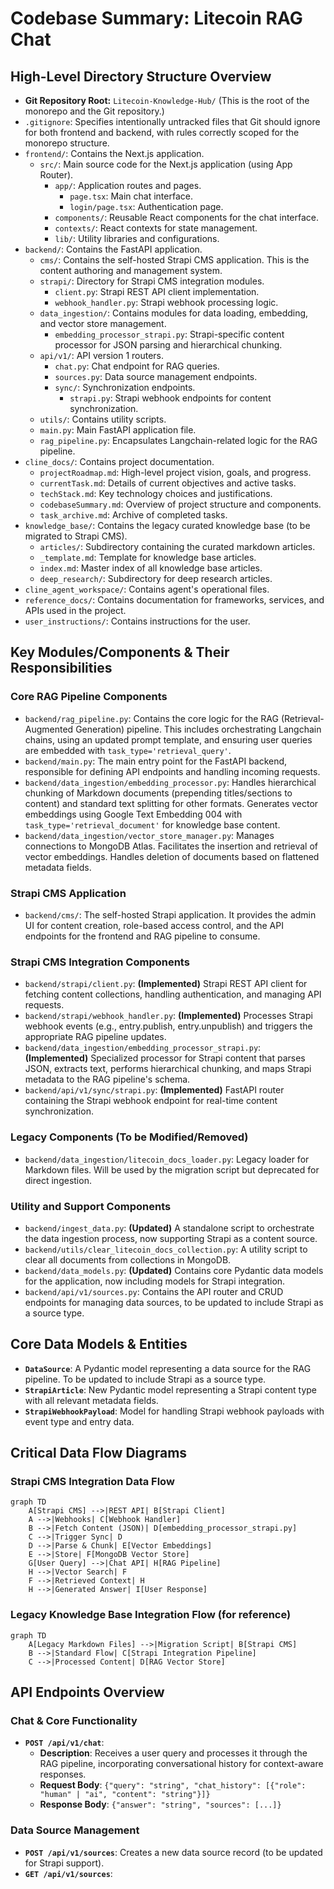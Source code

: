 # Codebase Summary: Litecoin RAG Chat

## High-Level Directory Structure Overview
*   **Git Repository Root:** `Litecoin-Knowledge-Hub/` (This is the root of the monorepo and the Git repository.)
*   `.gitignore`: Specifies intentionally untracked files that Git should ignore for both frontend and backend, with rules correctly scoped for the monorepo structure.
*   `frontend/`: Contains the Next.js application.
    *   `src/`: Main source code for the Next.js application (using App Router).
        *   `app/`: Application routes and pages.
            *   `page.tsx`: Main chat interface.
            *   `login/page.tsx`: Authentication page.
        *   `components/`: Reusable React components for the chat interface.
        *   `contexts/`: React contexts for state management.
        *   `lib/`: Utility libraries and configurations.
*   `backend/`: Contains the FastAPI application.
    *   `cms/`: Contains the self-hosted Strapi CMS application. This is the content authoring and management system.
    *   `strapi/`: Directory for Strapi CMS integration modules.
        *   `client.py`: Strapi REST API client implementation.
        *   `webhook_handler.py`: Strapi webhook processing logic.
    *   `data_ingestion/`: Contains modules for data loading, embedding, and vector store management.
        *   `embedding_processor_strapi.py`: Strapi-specific content processor for JSON parsing and hierarchical chunking.
    *   `api/v1/`: API version 1 routers.
        *   `chat.py`: Chat endpoint for RAG queries.
        *   `sources.py`: Data source management endpoints.
        *   `sync/`: Synchronization endpoints.
            *   `strapi.py`: Strapi webhook endpoints for content synchronization.
    *   `utils/`: Contains utility scripts.
    *   `main.py`: Main FastAPI application file.
    *   `rag_pipeline.py`: Encapsulates Langchain-related logic for the RAG pipeline.
*   `cline_docs/`: Contains project documentation.
    *   `projectRoadmap.md`: High-level project vision, goals, and progress.
    *   `currentTask.md`: Details of current objectives and active tasks.
    *   `techStack.md`: Key technology choices and justifications.
    *   `codebaseSummary.md`: Overview of project structure and components.
    *   `task_archive.md`: Archive of completed tasks.
*   `knowledge_base/`: Contains the legacy curated knowledge base (to be migrated to Strapi CMS).
    *   `articles/`: Subdirectory containing the curated markdown articles.
    *   `_template.md`: Template for knowledge base articles.
    *   `index.md`: Master index of all knowledge base articles.
    *   `deep_research/`: Subdirectory for deep research articles.
*   `cline_agent_workspace/`: Contains agent's operational files.
*   `reference_docs/`: Contains documentation for frameworks, services, and APIs used in the project.
*   `user_instructions/`: Contains instructions for the user.

## Key Modules/Components & Their Responsibilities

### Core RAG Pipeline Components
*   `backend/rag_pipeline.py`: Contains the core logic for the RAG (Retrieval-Augmented Generation) pipeline. This includes orchestrating Langchain chains, using an updated prompt template, and ensuring user queries are embedded with `task_type='retrieval_query'`.
*   `backend/main.py`: The main entry point for the FastAPI backend, responsible for defining API endpoints and handling incoming requests.
*   `backend/data_ingestion/embedding_processor.py`: Handles hierarchical chunking of Markdown documents (prepending titles/sections to content) and standard text splitting for other formats. Generates vector embeddings using Google Text Embedding 004 with `task_type='retrieval_document'` for knowledge base content.
*   `backend/data_ingestion/vector_store_manager.py`: Manages connections to MongoDB Atlas. Facilitates the insertion and retrieval of vector embeddings. Handles deletion of documents based on flattened metadata fields.

### Strapi CMS Application
*   `backend/cms/`: The self-hosted Strapi application. It provides the admin UI for content creation, role-based access control, and the API endpoints for the frontend and RAG pipeline to consume.

### Strapi CMS Integration Components
*   `backend/strapi/client.py`: **(Implemented)** Strapi REST API client for fetching content collections, handling authentication, and managing API requests.
*   `backend/strapi/webhook_handler.py`: **(Implemented)** Processes Strapi webhook events (e.g., entry.publish, entry.unpublish) and triggers the appropriate RAG pipeline updates.
*   `backend/data_ingestion/embedding_processor_strapi.py`: **(Implemented)** Specialized processor for Strapi content that parses JSON, extracts text, performs hierarchical chunking, and maps Strapi metadata to the RAG pipeline's schema.
*   `backend/api/v1/sync/strapi.py`: **(Implemented)** FastAPI router containing the Strapi webhook endpoint for real-time content synchronization.

### Legacy Components (To be Modified/Removed)
*   `backend/data_ingestion/litecoin_docs_loader.py`: Legacy loader for Markdown files. Will be used by the migration script but deprecated for direct ingestion.

### Utility and Support Components
*   `backend/ingest_data.py`: **(Updated)** A standalone script to orchestrate the data ingestion process, now supporting Strapi as a content source.
*   `backend/utils/clear_litecoin_docs_collection.py`: A utility script to clear all documents from collections in MongoDB.
*   `backend/data_models.py`: **(Updated)** Contains core Pydantic data models for the application, now including models for Strapi integration.
*   `backend/api/v1/sources.py`: Contains the API router and CRUD endpoints for managing data sources, to be updated to include Strapi as a source type.

## Core Data Models & Entities
*   **`DataSource`**: A Pydantic model representing a data source for the RAG pipeline. To be updated to include Strapi as a source type.
*   **`StrapiArticle`**: New Pydantic model representing a Strapi content type with all relevant metadata fields.
*   **`StrapiWebhookPayload`**: Model for handling Strapi webhook payloads with event type and entry data.

## Critical Data Flow Diagrams

### Strapi CMS Integration Data Flow
```mermaid
graph TD
    A[Strapi CMS] -->|REST API| B[Strapi Client]
    A -->|Webhooks| C[Webhook Handler]
    B -->|Fetch Content (JSON)| D[embedding_processor_strapi.py]
    C -->|Trigger Sync| D
    D -->|Parse & Chunk| E[Vector Embeddings]
    E -->|Store| F[MongoDB Vector Store]
    G[User Query] -->|Chat API| H[RAG Pipeline]
    H -->|Vector Search| F
    F -->|Retrieved Context| H
    H -->|Generated Answer| I[User Response]
```

### Legacy Knowledge Base Integration Flow (for reference)
```mermaid
graph TD
    A[Legacy Markdown Files] -->|Migration Script| B[Strapi CMS]
    B -->|Standard Flow| C[Strapi Integration Pipeline]
    C -->|Processed Content| D[RAG Vector Store]
```

## API Endpoints Overview

### Chat & Core Functionality
*   **`POST /api/v1/chat`**:
    *   **Description**: Receives a user query and processes it through the RAG pipeline, incorporating conversational history for context-aware responses.
    *   **Request Body**: `{"query": "string", "chat_history": [{"role": "human" | "ai", "content": "string"}]}`
    *   **Response Body**: `{"answer": "string", "sources": [...]}`

### Data Source Management
*   **`POST /api/v1/sources`**: Creates a new data source record (to be updated for Strapi support).
*   **`GET /api/v1/sources`**:

